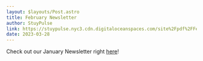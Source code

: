 ```yaml
---
layout: $layouts/Post.astro
title: February Newsletter
author: StuyPulse
link: https://stuypulse.nyc3.cdn.digitaloceanspaces.com/site%2Fpdf%2FFebruary%20Newsletter%202023.pdf
date: 2023-03-28
---
```


Check out our January Newsletter right [here](https://stuypulse.nyc3.cdn.digitaloceanspaces.com/site%2Fpdf%2FFebruary%20Newsletter%202023.pdf)!
